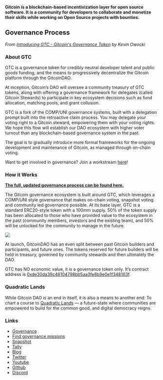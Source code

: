 **Gitcoin is a blockchain-based incentivization layer for open source software. It is a community for developers to collaborate and monetize their skills while working on Open Source projects with bounties.**

Governance Process
------------------

*From [Introducing GTC - Gitcoin's Governance Token](https://gitcoin.co/blog/introducing-gtc-gitcoins-governance-token/) by Kevin Owocki*

### About GTC

GTC is a governance token for credibly neutral developer talent and public goods funding, and the means to progressively decentralize the Gitcoin platform through the GitcoinDAO.

At inception, Gitcoin’s DAO will oversee a community treasury of GTC tokens, along with offering a governance framework for delegates (called Gitcoin Stewards) to participate in key ecosystem decisions such as fund allocation, matching pools, and grant collusion.  

GTC is a fork of the COMP/UNI governance systems, built with a delegation prompt built into the retroactive claim process. You may delegate your voting right to a Gitcoin steward, empowering them with your voting rights. We hope this flow will establish our DAO ecosystem with higher voter turnout than any blockchain-based governance system in the past. 

The goal is to gradually introduce more formal frameworks for the ongoing development and maintenance of Gitcoin, as managed through on-chain voting.

Want to get involved in governance? Join a workstream [here](https://gitcoin.co/quadraticlands/workstream)!

### How it Works

[**The full, updated governance process can be found here.**](https://gov.gitcoin.co/t/gitcoin-dao-governance-process-v2-updated/7860)

The Gitcoin governance ecosystem is built around GTC, which leverages a COMP/UNI style governance that makes on-chain voting, snapshot voting and community led governance possible. At its base layer, GTC is a standard ERC20-style token with a 100mm supply. 50% of the token supply has been allocated to those who have provided value to the ecosystem in the past (community members, investors and the existing team), and 50% will be unlocked for the community to manage in the future.

![](https://i.ibb.co/4PqvRbw/Screenshot-2021-08-20-113230.png)

At launch, GitcoinDAO has an even split between past Gitcoin builders and participants, and future ones. The tokens reserved for future builders will be held in treasury, governed by community stewards and then ultimately the DAO.

GTC has NO economic value, it is a governance token only. It’s contract address is [0xde30da39c46104798bb5aa3fe8b9e0e1f348163f](https://etherscan.io/address/0xde30da39c46104798bb5aa3fe8b9e0e1f348163f).

### Quadratic Lands

While Gitcoin DAO is an end in itself, it is also a means to another end: To chart a course to [Quadratic Lands](https://gitcoin.co/quadraticlands/) — a future-state where communities are empowered to build for the common good, and digital democracy reigns.

### Links
- [Governance](https://gov.gitcoin.co/)
- [Find governance missions](https://gitcoin.co/quadraticlands/mission)
- [Snapshot](https://snapshot.org/#/gitcoindao.eth)
- [Tally](https://www.withtally.com/governance/gitcoin)
- [Blog](https://gitcoin.co/blog/)
- [Twitter](https://gitcoin.co/twitter)
- [Youtube](https://gitcoin.co/youtube)
- [Github](https://gitcoin.co/github)
- [Discord](https://gitcoin.co/discord)
